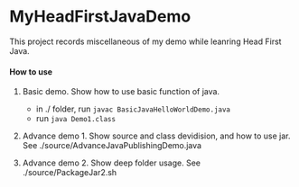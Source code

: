 MyHeadFirstJavaDemo
========================================

This project records miscellaneous of my demo while leanring Head First Java.


#### How to use
1. Basic demo. Show how to use basic function of java.
    - in ./ folder, run `javac BasicJavaHelloWorldDemo.java`
    - run `java Demo1.class`

2. Advance demo 1. Show source and class devidision, and how to use jar. See 
    ./source/AdvanceJavaPublishingDemo.java

3. Advance demo 2. Show deep folder usage. See ./source/PackageJar2.sh

